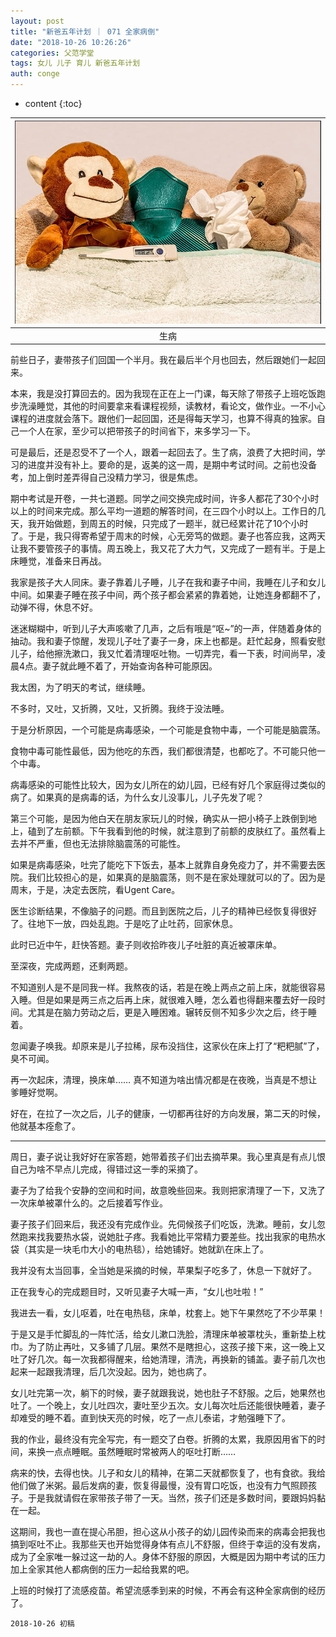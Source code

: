 ```yaml
---
layout: post
title: "新爸五年计划 ｜ 071 全家病倒"
date: "2018-10-26 10:26:26"
categories: 父范学堂
tags: 女儿 儿子 育儿 新爸五年计划
auth: conge
---
```

* content
{:toc}

|![生病](/assets/images/父范学堂/118382-bd0febad8c01c89e.png)|
|:----:|
|生病|

前些日子，妻带孩子们回国一个半月。我在最后半个月也回去，然后跟她们一起回来。

本来，我是没打算回去的。因为我现在正在上一门课，每天除了带孩子上班吃饭跑步洗澡睡觉，其他的时间要拿来看课程视频，读教材，看论文，做作业。一不小心课程的进度就会落下。跟他们一起回国，还是得每天学习，也算不得真的独家。自己一个人在家，至少可以把带孩子的时间省下，来多学习一下。

可是最后，还是忍受不了一个人，跟着一起回去了。生了病，浪费了大把时间，学习的进度并没有补上。要命的是，返美的这一周，是期中考试时间。之前也没备考，加上倒时差弄得自己没精力学习，很是焦虑。





期中考试是开卷，一共七道题。同学之间交换完成时间，许多人都花了30个小时以上的时间来完成。那么平均一道题的解答时间，在三四个小时以上。工作日的几天，我开始做题，到周五的时候，只完成了一题半，就已经累计花了10个小时了。于是，我只得寄希望于周末的时候，心无旁笃的做题。妻子也答应我，这两天让我不要管孩子的事情。周五晚上，我又花了大力气，又完成了一题有半。于是上床睡觉，准备来日再战。

我家是孩子大人同床。妻子靠着儿子睡，儿子在我和妻子中间，我睡在儿子和女儿中间。如果妻子睡在孩子中间，两个孩子都会紧紧的靠着她，让她连身都翻不了，动弹不得，休息不好。

迷迷糊糊中，听到儿子大声咳嗽了几声，之后有哦是“呕~”的一声，伴随着身体的抽动。我和妻子惊醒，发现儿子吐了妻子一身，床上也都是。赶忙起身，照看安慰儿子，给他擦洗漱口，我又忙着清理呕吐物。一切弄完，看一下表，时间尚早，凌晨4点。妻子就此睡不着了，开始查询各种可能原因。

我太困，为了明天的考试，继续睡。

不多时，又吐，又折腾，又吐，又折腾。我终于没法睡。

于是分析原因，一个可能是病毒感染，一个可能是食物中毒，一个可能是脑震荡。

食物中毒可能性最低，因为他吃的东西，我们都很清楚，也都吃了。不可能只他一个中毒。

病毒感染的可能性比较大，因为女儿所在的幼儿园，已经有好几个家庭得过类似的病了。如果真的是病毒的话，为什么女儿没事儿，儿子先发了呢？

第三个可能，是因为他白天在朋友家玩儿的时候，确实从一把小椅子上跌倒到地上，磕到了左前额。下午我看到他的时候，就注意到了前额的皮肤红了。虽然看上去并不严重，但也无法排除脑震荡的可能性。

如果是病毒感染，吐完了能吃下下饭去，基本上就靠自身免疫力了，并不需要去医院。我们比较担心的是，如果真的是脑震荡，则不是在家处理就可以的了。因为是周末，于是，决定去医院，看Ugent Care。

医生诊断结果，不像脑子的问题。而且到医院之后，儿子的精神已经恢复得很好了。往地下一放，四处乱跑。于是吃了止吐药，回家休息。

此时已近中午，赶快答题。妻子则收拾昨夜儿子吐脏的真近被罩床单。

至深夜，完成两题，还剩两题。

不知道别人是不是同我一样。我熬夜的话，若是在晚上两点之前上床，就能很容易入睡。但是如果是两三点之后再上床，就很难入睡，怎么着也得翻来覆去好一段时间。尤其是在脑力劳动之后，更是入睡困难。辗转反侧不知多少次之后，终于睡着。

忽闻妻子唤我。却原来是儿子拉稀，尿布没挡住，这家伙在床上打了“粑粑腻”了，臭不可闻。

再一次起床，清理，换床单…… 真不知道为啥出情况都是在夜晚，当真是不想让爹睡好觉啊。

好在，在拉了一次之后，儿子的健康，一切都再往好的方向发展，第二天的时候，他就基本痊愈了。

-------------

周日，妻子说让我好好在家答题，她带着孩子们出去摘苹果。我心里真是有点儿恨自己为啥不早点儿完成，得错过这一季的采摘了。

妻子为了给我个安静的空间和时间，故意晚些回来。我则把家清理了一下，又洗了一次床单被罩什么的。之后接着写作业。

妻子孩子们回来后，我还没有完成作业。先伺候孩子们吃饭，洗漱。睡前，女儿忽然跑来找我要热水袋，说她肚子疼。我看她比平常精力要差些。找出我家的电热水袋（其实是一块毛巾大小的电热毯），给她铺好。她就趴在床上了。

我并没有太当回事，全当她是采摘的时候，苹果梨子吃多了，休息一下就好了。

正在我专心的完成题目时，又听见妻子大喊一声，“女儿也吐啦！”

我进去一看，女儿呕着，吐在电热毯，床单，枕套上。她下午果然吃了不少苹果！

于是又是手忙脚乱的一阵忙活，给女儿漱口洗脸，清理床单被罩枕头，重新垫上枕巾。为了防止再吐，又多铺了几层。果然不是瞎担心，这孩子接下来，这一晚上又吐了好几次。每一次我都得醒来，给她清理，清洗，再换新的铺盖。妻子前几次也起来一起跟我清理，后几次没起。因为，她也病了。

女儿吐完第一次，躺下的时候，妻子就跟我说，她也肚子不舒服。之后，她果然也吐了。一个晚上，女儿吐四次，妻吐至少五次。女儿每次吐后还能很快睡着，妻子却难受的睡不着。直到快天亮的时候，吃了一点儿泰诺，才勉强睡下了。

我的作业，最终没有完全写完，有一题交了白卷。折腾的太累，我原因用省下的时间，来换一点点睡眠。虽然睡眠时常被两人的呕吐打断……

病来的快，去得也快。儿子和女儿的精神，在第二天就都恢复了，也有食欲。我给他们做了米粥。最后发病的妻，恢复得最慢，没有胃口吃饭，也没有力气照顾孩子。于是我就请假在家带孩子带了一天。当然，孩子们还是多数时间，要跟妈妈黏在一起。

这期间，我也一直在提心吊胆，担心这从小孩子的幼儿园传染而来的病毒会把我也搞到呕吐不止。我那些天也开始觉得身体有点儿不舒服，但终于幸运的没有发病，成为了全家唯一躲过这一劫的人。身体不舒服的原因，大概是因为期中考试的压力加上全家其他人都病倒的压力一起给我累的吧。

上班的时候打了流感疫苗。希望流感季到来的时候，不再会有这种全家病倒的经历了。

```
2018-10-26 初稿
```
